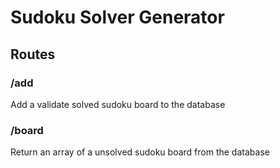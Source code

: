 # Sudoku Solver Generator

## Routes
### /add
Add a validate solved sudoku board to the database

### /board
Return an array of a unsolved sudoku board from the database
